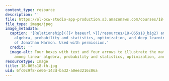 ```yaml
---
content_type: resource
description: ''
file: https://ol-ocw-studio-app-production.s3.amazonaws.com/courses/18-065-matrix-methods-in-data-analysis-signal-processing-and-machine-learning-spring-2018/6fc0c9f8ce06143dba32a0ee3216c06a_18-065s18-th.jpg
file_type: image/jpeg
image_metadata:
  caption: '[Relationship]({{< baseurl >}}/resources/18-065s18_big2) among linear
    algebra, probability and statistics, optimization, and deep learning. Courtesy
    of Jonathan Harmon. Used with permission.'
  credit: ''
  image-alt: Four boxes with text and four arrows to illustrate the math relationship
    among linear algebra, probability and statistics, optimization, and deep learning.
resourcetype: Image
title: 18-065s18-th.jpg
uid: 6fc0c9f8-ce06-143d-ba32-a0ee3216c06a
---
```

